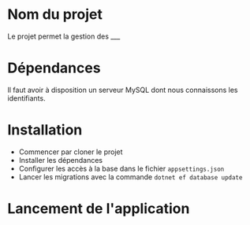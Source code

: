 ﻿# Nom du projet

Le projet permet la gestion des ___

# Dépendances
Il faut avoir à disposition un serveur MySQL dont nous connaissons les identifiants.

# Installation

- Commencer par cloner le projet
- Installer les dépendances
- Configurer les accès à la base dans le fichier `appsettings.json`
- Lancer les migrations avec la commande `dotnet ef database update`

# Lancement de l'application